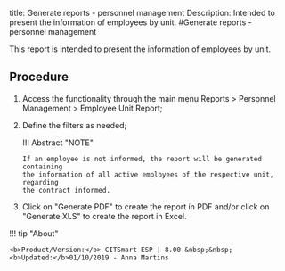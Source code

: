 title: Generate reports - personnel management
Description: Intended to present the information of employees by unit.
#Generate reports - personnel management

This report is intended to present the information of employees by unit.

Procedure
-------------

1.  Access the functionality through the main menu Reports \> Personnel
    Management \> Employee Unit Report;

2.  Define the filters as needed;

    !!! Abstract "NOTE"

        If an employee is not informed, the report will be generated containing
        the information of all active employees of the respective unit, regarding
        the contract informed.  

3.  Click on "Generate PDF" to create the report in PDF and/or click on
    "Generate XLS" to create the report in Excel.

!!! tip "About"

    <b>Product/Version:</b> CITSmart ESP | 8.00 &nbsp;&nbsp;
    <b>Updated:</b>01/10/2019 - Anna Martins
